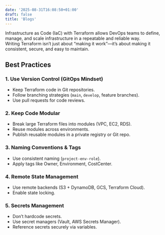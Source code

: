 ```yaml
---
date: '2025-08-31T16:08:50+01:00'
draft: false
title: 'Blogs'
---
```

Infrastructure as Code (IaC) with Terraform allows DevOps teams to define, manage, and scale infrastructure in a repeatable and reliable way.  
Writing Terraform isn’t just about “making it work”—it’s about making it consistent, secure, and easy to maintain.

## Best Practices

### 1. Use Version Control (GitOps Mindset)
- Keep Terraform code in Git repositories.
- Follow branching strategies (`main`, `develop`, feature branches).
- Use pull requests for code reviews.

### 2. Keep Code Modular
- Break large Terraform files into modules (VPC, EC2, RDS).
- Reuse modules across environments.
- Publish reusable modules in a private registry or Git repo.

### 3. Naming Conventions & Tags
- Use consistent naming (`project-env-role`).
- Apply tags like Owner, Environment, CostCenter.

### 4. Remote State Management
- Use remote backends (S3 + DynamoDB, GCS, Terraform Cloud).
- Enable state locking.

### 5. Secrets Management
- Don’t hardcode secrets.
- Use secret managers (Vault, AWS Secrets Manager).
- Reference secrets securely via variables.